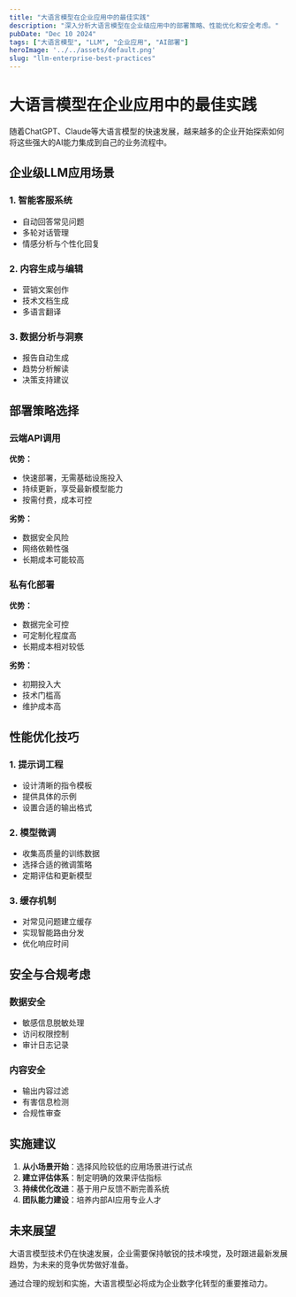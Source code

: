 ```yaml
---
title: "大语言模型在企业应用中的最佳实践"
description: "深入分析大语言模型在企业级应用中的部署策略、性能优化和安全考虑。"
pubDate: "Dec 10 2024"
tags: ["大语言模型", "LLM", "企业应用", "AI部署"]
heroImage: '../../assets/default.png'
slug: "llm-enterprise-best-practices"
---
```


# 大语言模型在企业应用中的最佳实践

随着ChatGPT、Claude等大语言模型的快速发展，越来越多的企业开始探索如何将这些强大的AI能力集成到自己的业务流程中。

## 企业级LLM应用场景

### 1. 智能客服系统
- 自动回答常见问题
- 多轮对话管理
- 情感分析与个性化回复

### 2. 内容生成与编辑
- 营销文案创作
- 技术文档生成
- 多语言翻译

### 3. 数据分析与洞察
- 报告自动生成
- 趋势分析解读
- 决策支持建议

## 部署策略选择

### 云端API调用
**优势：**
- 快速部署，无需基础设施投入
- 持续更新，享受最新模型能力
- 按需付费，成本可控

**劣势：**
- 数据安全风险
- 网络依赖性强
- 长期成本可能较高

### 私有化部署
**优势：**
- 数据完全可控
- 可定制化程度高
- 长期成本相对较低

**劣势：**
- 初期投入大
- 技术门槛高
- 维护成本高

## 性能优化技巧

### 1. 提示词工程
- 设计清晰的指令模板
- 提供具体的示例
- 设置合适的输出格式

### 2. 模型微调
- 收集高质量的训练数据
- 选择合适的微调策略
- 定期评估和更新模型

### 3. 缓存机制
- 对常见问题建立缓存
- 实现智能路由分发
- 优化响应时间

## 安全与合规考虑

### 数据安全
- 敏感信息脱敏处理
- 访问权限控制
- 审计日志记录

### 内容安全
- 输出内容过滤
- 有害信息检测
- 合规性审查

## 实施建议

1. **从小场景开始**：选择风险较低的应用场景进行试点
2. **建立评估体系**：制定明确的效果评估指标
3. **持续优化改进**：基于用户反馈不断完善系统
4. **团队能力建设**：培养内部AI应用专业人才

## 未来展望

大语言模型技术仍在快速发展，企业需要保持敏锐的技术嗅觉，及时跟进最新发展趋势，为未来的竞争优势做好准备。

通过合理的规划和实施，大语言模型必将成为企业数字化转型的重要推动力。